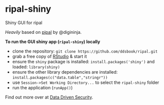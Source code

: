 ripal-shiny
===========
  
Shiny GUI for ripal

*Heavily* based on [pipal](https://github.com/digininja/pipal) by @digininja.

**To run the GUI shiny app (`ripal-shiny`) locally**
  
- clone the repository: `git clone https://github.com/ddsbook/ripal.git`
- grab a free copy of [RStudio](http://www.rstudio.com/) & start it
- ensure the `shiny` package is installed: `install.packages('shiny')` and loaded: `library(shiny)`
- ensure the other library dependencies are installed: `install.packages(c("data.table","stringr"))`
- use `Session->Set Working Directory...` to select the `ripal-shiny` folder
- run the application (`runApp()`)

Find out more over at [Data Driven Security](http://datadrivensecurity.info/blog/posts/2014/Feb/ripal/).
